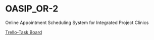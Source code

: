 # OASIP_OR-2
Online Appointment Scheduling System for  Integrated Project Clinics

[Trello-Task Board]()

